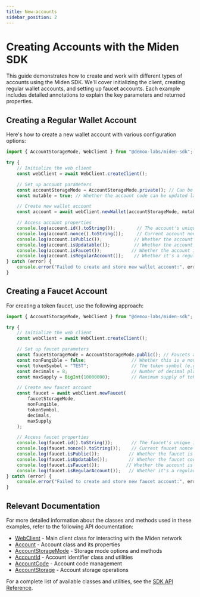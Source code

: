 ```yaml
---
title: New-accounts
sidebar_position: 2
---
```


# Creating Accounts with the Miden SDK

This guide demonstrates how to create and work with different types of accounts using the Miden SDK. We'll cover initializing the client, creating regular wallet accounts, and setting up faucet accounts. Each example includes detailed annotations to explain the key parameters and returned properties.

## Creating a Regular Wallet Account

Here's how to create a new wallet account with various configuration options:

```typescript
import { AccountStorageMode, WebClient } from "@demox-labs/miden-sdk";

try {
    // Initialize the web client
    const webClient = await WebClient.createClient();

    // Set up account parameters
    const accountStorageMode = AccountStorageMode.private(); // Can be private() or public()
    const mutable = true; // Whether the account code can be updated later

    // Create new wallet account
    const account = await webClient.newWallet(accountStorageMode, mutable);

    // Access account properties
    console.log(account.id().toString());        // The account's unique identifier (hex string)
    console.log(account.nonce().toString());     // Current account nonce (starts at 0)
    console.log(account.isPublic());            // Whether the account is public (false for private storage)
    console.log(account.isUpdatable());         // Whether the account code can be updated (true if mutable)
    console.log(account.isFaucet());           // Whether the account is a faucet (false for regular wallets)
    console.log(account.isRegularAccount());    // Whether it's a regular account (true for wallets)
} catch (error) {
    console.error("Failed to create and store new wallet account:", error.message);
}
```

## Creating a Faucet Account

For creating a token faucet, use the following approach:

```typescript
import { AccountStorageMode, WebClient } from "@demox-labs/miden-sdk";

try {
    // Initialize the web client
    const webClient = await WebClient.createClient();

    // Set up faucet parameters
    const faucetStorageMode = AccountStorageMode.public(); // Faucets are typically public
    const nonFungible = false;                 // Whether this is a non-fungible faucet
    const tokenSymbol = "TEST";                // The token symbol (e.g., "TEST", "BTC", etc.)
    const decimals = 8;                        // Number of decimal places for the token
    const maxSupply = BigInt(10000000);        // Maximum supply of tokens that can be minted

    // Create new faucet account
    const faucet = await webClient.newFaucet(
        faucetStorageMode,
        nonFungible,
        tokenSymbol,
        decimals,
        maxSupply
    );

    // Access faucet properties
    console.log(faucet.id().toString());       // The faucet's unique identifier
    console.log(faucet.nonce().toString());    // Current faucet nonce (starts at 0)
    console.log(faucet.isPublic());           // Whether the faucet is public (typically true)
    console.log(faucet.isUpdatable());        // Whether the faucet code can be updated (always false)
    console.log(faucet.isFaucet());          // Whether the account is a faucet (true)
    console.log(faucet.isRegularAccount());   // Whether it's a regular account (false for faucets)
} catch (error) {
    console.error("Failed to create and store new faucet account:", error.message);
}
```

## Relevant Documentation

For more detailed information about the classes and methods used in these examples, refer to the following API documentation:

- [WebClient](https://github.com/0xMiden/miden-client/docs/typedoc/web-client/classes/WebClient.md) - Main client class for interacting with the Miden network
- [Account](https://github.com/0xMiden/miden-client/docs/typedoc/web-client/classes/Account.md) - Account class and its properties
- [AccountStorageMode](https://github.com/0xMiden/miden-client/docs/typedoc/web-client/classes/AccountStorageMode.md) - Storage mode options and methods
- [AccountId](https://github.com/0xMiden/miden-client/docs/typedoc/web-client/classes/AccountId.md) - Account identifier class and utilities
- [AccountCode](https://github.com/0xMiden/miden-client/docs/typedoc/web-client/classes/AccountCode.md) - Account code management
- [AccountStorage](https://github.com/0xMiden/miden-client/docs/typedoc/web-client/classes/AccountStorage.md) - Account storage operations

For a complete list of available classes and utilities, see the [SDK API Reference](https://github.com/0xMiden/miden-client/docs/typedoc/web-client/README.md).

